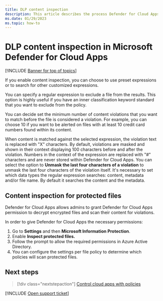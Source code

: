 ```yaml
---
title: DLP content inspection
description: This article describes the process Defender for Cloud Apps follows when performing DLP content inspection on data in your cloud.
ms.date: 01/29/2023
ms.topic: how-to
---
```

# DLP content inspection in Microsoft Defender for Cloud Apps

[!INCLUDE [Banner for top of topics](includes/banner.md)]

If you enable content inspection, you can choose to use preset expressions or to search for other customized expressions.

You can specify a regular expression to exclude a file from the results. This option is highly useful if you have an inner classification keyword standard that you want to exclude from the policy.

You can decide set the minimum number of content violations that you want to match before the file is considered a violation. For example, you can choose 10 if you want to be alerted on files with at least 10 credit card numbers found within its content.

When content is matched against the selected expression, the violation text is replaced with "X" characters. By default, violations are masked and shown in their context displaying 100 characters before and after the violation. Numbers in the context of the expression are replaced with "#" characters and are never stored within Defender for Cloud Apps. You can select the option to **Unmask the last four characters of a violation** to unmask the last four characters of the violation itself. It's necessary to set which data types the regular expression searches: content, metadata and/or file name. By default it searches the content and the metadata.

## Content inspection for protected files

Defender for Cloud Apps allows admins to grant Defender for Cloud Apps permission to decrypt encrypted files and scan their content for violations.

In order to give Defender for Cloud Apps the necessary permissions:

1. Go to **Settings** and then **Microsoft Information Protection**.
2. Enable **Inspect protected files.**
3. Follow the prompt to allow the required permissions in Azure Active Directory.
4. You can configure the settings per file policy to determine which policies will scan protected files.

## Next steps

> [!div class="nextstepaction"]
> [Control cloud apps with policies](control-cloud-apps-with-policies.md)

[!INCLUDE [Open support ticket](includes/support.md)]
